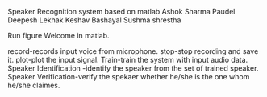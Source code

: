 Speaker Recognition system based on matlab
Ashok Sharma Paudel
Deepesh Lekhak
Keshav Bashayal
Sushma shrestha

Run figure Welcome in matlab.

record-records input voice from microphone.
stop-stop recording and save it.
plot-plot the input signal.
Train-train the system with input audio data.
Speaker Identification -identify the speaker from the set of trained speaker.
Speaker Verification-verify the spekaer whether he/she is the one whom he/she claimes.
